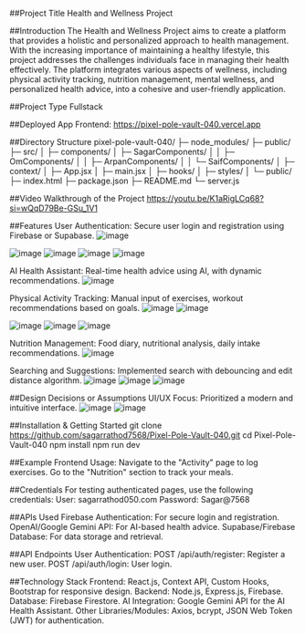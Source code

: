 ##Project Title
Health and Wellness Project

##Introduction
The Health and Wellness Project aims to create a platform that provides a holistic and personalized approach to health management. With the increasing importance of maintaining a healthy lifestyle, this project addresses the challenges individuals face in managing their health effectively. The platform integrates various aspects of wellness, including physical activity tracking, nutrition management, mental wellness, and personalized health advice, into a cohesive and user-friendly application.

##Project Type
Fullstack

##Deployed App
Frontend: https://pixel-pole-vault-040.vercel.app

##Directory Structure
pixel-pole-vault-040/
├─ node_modules/
├─ public/
├─ src/
│  ├─ components/
│  ├─ SagarComponents/
│  │  ├─ OmComponents/
│  │  ├─ ArpanComponents/
│  │  └─ SaifComponents/
│  ├─ context/
│  ├─ App.jsx
│  ├─ main.jsx
│  ├─ hooks/
│  ├─ styles/
│  └─ public/
├─ index.html
├─ package.json
├─ README.md
└─ server.js


##Video Walkthrough of the Project
https://youtu.be/K1aRigLCq68?si=wQqD79Be-GSu_1V1

##Features
User Authentication: Secure user login and registration using Firebase or Supabase.
![image](https://github.com/user-attachments/assets/53f5a23c-36be-4498-a0a4-236212b07440)

![image](https://github.com/user-attachments/assets/5afa49c6-241d-4f18-8009-89b28a6c640b)
![image](https://github.com/user-attachments/assets/5f0b6c44-10ed-473e-a85b-043203c23c98)
![image](https://github.com/user-attachments/assets/53f3ccb6-054e-4ff6-96ec-62e3a4845c62)
![image](https://github.com/user-attachments/assets/c8300635-9240-4ec6-aa2d-8dbe487d8120)

AI Health Assistant: Real-time health advice using AI, with dynamic recommendations.
![image](https://github.com/user-attachments/assets/46119bb5-2498-477c-9624-25911bb43eda)

Physical Activity Tracking: Manual input of exercises, workout recommendations based on goals.
![image](https://github.com/user-attachments/assets/7259ba04-3e49-46fe-b26f-1fdabecf532b)
![image](https://github.com/user-attachments/assets/f04976ca-66ac-483b-a92b-74f0da0ebf06)

![image](https://github.com/user-attachments/assets/39ce0611-975d-43c6-9372-e65dbb9e31e3)
![image](https://github.com/user-attachments/assets/6a9dd10d-29aa-4641-89ee-b3998009516b)
![image](https://github.com/user-attachments/assets/7cd09b75-d02b-4f3d-a0d0-48f224727313)

Nutrition Management: Food diary, nutritional analysis, daily intake recommendations.
![image](https://github.com/user-attachments/assets/9dd2c8e5-aaac-4aa7-a375-d302c0f4f2d1)

Searching and Suggestions: Implemented search with debouncing and edit distance algorithm.
![image](https://github.com/user-attachments/assets/3b4c698d-b8b8-430c-b500-a14eda427155)
![image](https://github.com/user-attachments/assets/35ed700b-7bc8-4b18-b52b-7c51ef7c4197)
![image](https://github.com/user-attachments/assets/305aedb4-3c03-4b09-8d8a-1f16fd84628a)

##Design Decisions or Assumptions
UI/UX Focus: Prioritized a modern and intuitive interface.
![image](https://github.com/user-attachments/assets/70ccc1a8-583c-4852-a6e6-d375683c6200)
![image](https://github.com/user-attachments/assets/fec5ed50-3615-4603-9c66-c922c5a2af95)

##Installation & Getting Started
git clone https://github.com/sagarrathod7568/Pixel-Pole-Vault-040.git
cd Pixel-Pole-Vault-040
npm install
npm run dev

##Example Frontend Usage:
Navigate to the "Activity" page to log exercises.
Go to the "Nutrition" section to track your meals.

##Credentials
For testing authenticated pages, use the following credentials:
User: sagarrathod050.com
Password: Sagar@7568

##APIs Used
Firebase Authentication: For secure login and registration.
OpenAI/Google Gemini API: For AI-based health advice.
Supabase/Firebase Database: For data storage and retrieval.

##API Endpoints
User Authentication:
POST /api/auth/register: Register a new user.
POST /api/auth/login: User login.

##Technology Stack
Frontend: React.js, Context API, Custom Hooks, Bootstrap for responsive design.
Backend: Node.js, Express.js, Firebase.
Database: Firebase Firestore.
AI Integration: Google Gemini API for the AI Health Assistant.
Other Libraries/Modules: Axios, bcrypt, JSON Web Token (JWT) for authentication.



